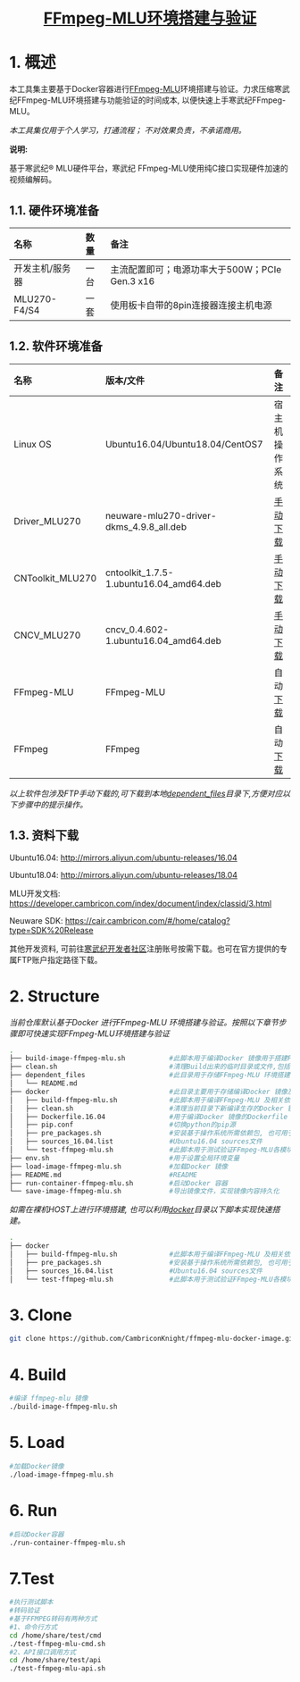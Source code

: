 <p align="center">
    <a href="https://gitee.com/cambriconknight/ffmpeg-mlu-docker-image">
        <h1 align="center">FFmpeg-MLU环境搭建与验证</h1>
    </a>
</p>

# 1. 概述

本工具集主要基于Docker容器进行[FFmpeg-MLU](https://github.com/Cambricon/ffmpeg-mlu)环境搭建与验证。力求压缩寒武纪FFmpeg-MLU环境搭建与功能验证的时间成本, 以便快速上手寒武纪FFmpeg-MLU。

*本工具集仅用于个人学习，打通流程； 不对效果负责，不承诺商用。*

**说明:**

基于寒武纪® MLU硬件平台，寒武纪 FFmpeg-MLU使用纯C接口实现硬件加速的视频编解码。

## 1.1. 硬件环境准备

| 名称            | 数量       | 备注                |
| :-------------- | :--------- | :------------------ |
| 开发主机/服务器 | 一台       |主流配置即可；电源功率大于500W；PCIe Gen.3 x16 |
| MLU270-F4/S4    | 一套       |使用板卡自带的8pin连接器连接主机电源|

## 1.2. 软件环境准备

| 名称                   | 版本/文件                                    | 备注            |
| :-------------------- | :-------------------------------             | :--------------- |
| Linux OS              | Ubuntu16.04/Ubuntu18.04/CentOS7   | 宿主机操作系统   |
| Driver_MLU270         | neuware-mlu270-driver-dkms_4.9.8_all.deb    | [手动下载](ftp://username@download.cambricon.com:8821/product/GJD/MLU270/1.7.604/Ubuntu16.04/Driver/neuware-mlu270-driver-dkms_4.9.8_all.deb)   |
| CNToolkit_MLU270      | cntoolkit_1.7.5-1.ubuntu16.04_amd64.deb   | [手动下载](ftp://username@download.cambricon.com:8821/product/GJD/MLU270/1.7.604/Ubuntu16.04/CNToolkit/cntoolkit_1.7.5-1.ubuntu16.04_amd64.deb)   |
| CNCV_MLU270           | cncv_0.4.602-1.ubuntu16.04_amd64.deb    | [手动下载](ftp://username@download.cambricon.com:8821/product/GJD/MLU270/1.7.604/Ubuntu16.04/CNCV/cncv_0.4.602-1.ubuntu16.04_amd64.deb)   |
| FFmpeg-MLU            | FFmpeg-MLU   | 自动[下载](https://github.com/Cambricon/ffmpeg-mlu)    |
| FFmpeg                | FFmpeg   | 自动[下载](https://gitee.com/mirrors/ffmpeg.git)    |

*以上软件包涉及FTP手动下载的,可下载到本地[dependent_files](./dependent_files)目录下,方便对应以下步骤中的提示操作。*

## 1.3. 资料下载

Ubuntu16.04: http://mirrors.aliyun.com/ubuntu-releases/16.04

Ubuntu18.04: http://mirrors.aliyun.com/ubuntu-releases/18.04

MLU开发文档: https://developer.cambricon.com/index/document/index/classid/3.html

Neuware SDK: https://cair.cambricon.com/#/home/catalog?type=SDK%20Release

其他开发资料, 可前往[寒武纪开发者社区](https://developer.cambricon.com)注册账号按需下载。也可在官方提供的专属FTP账户指定路径下载。

# 2. Structure

*当前仓库默认基于Docker 进行FFmpeg-MLU 环境搭建与验证。按照以下章节步骤即可快速实现FFmpeg-MLU环境搭建与验证*

```bash
.
├── build-image-ffmpeg-mlu.sh           #此脚本用于编译Docker 镜像用于搭建FFmpeg-MLU 环境
├── clean.sh                            #清理Build出来的临时目录或文件,包括镜像文件,已加载的镜像,已加载的容器等
├── dependent_files                     #此目录用于存储FFmpeg-MLU 环境搭建与验证所依赖的文件
│   └── README.md
├── docker                              #此目录主要用于存储编译Docker 镜像及验证FFmpeg-MLU 所需依赖文件
│   ├── build-ffmpeg-mlu.sh             #此脚本用于编译FFmpeg-MLU 及相关依赖项, 也可用于裸机下环境搭建
│   ├── clean.sh                        #清理当前目录下新编译生存的Docker 镜像文件
│   ├── Dockerfile.16.04                #用于编译Docker 镜像的Dockerfile 文件
│   ├── pip.conf                        #切换python的pip源
│   ├── pre_packages.sh                 #安装基于操作系统所需依赖包, 也可用于裸机下环境搭建
│   ├── sources_16.04.list              #Ubuntu16.04 sources文件
│   └── test-ffmpeg-mlu.sh              #此脚本用于测试验证FFmpeg-MLU各模块: 测试Resize/CVTColor算子、H264/HEVC编码器和解码器、DNN模块
├── env.sh                              #用于设置全局环境变量
├── load-image-ffmpeg-mlu.sh            #加载Docker 镜像
├── README.md                           #README
├── run-container-ffmpeg-mlu.sh         #启动Docker 容器
└── save-image-ffmpeg-mlu.sh            #导出镜像文件，实现镜像内容持久化
```

*如需在裸机HOST上进行环境搭建, 也可以利用[docker](./docker)目录以下脚本实现快速搭建。*

```bash
.
├── docker
│   ├── build-ffmpeg-mlu.sh             #此脚本用于编译FFmpeg-MLU 及相关依赖项, 也可用于裸机下环境搭建
│   ├── pre_packages.sh                 #安装基于操作系统所需依赖包, 也可用于裸机下环境搭建
│   ├── sources_16.04.list              #Ubuntu16.04 sources文件
│   └── test-ffmpeg-mlu.sh              #此脚本用于测试验证FFmpeg-MLU各模块: 测试Resize/CVTColor算子、H264/HEVC编码器和解码器、DNN模块
```

# 3. Clone
```bash
git clone https://github.com/CambriconKnight/ffmpeg-mlu-docker-image.git
```

# 4. Build
```bash
#编译 ffmpeg-mlu 镜像
./build-image-ffmpeg-mlu.sh
```

# 5. Load
```bash
#加载Docker镜像
./load-image-ffmpeg-mlu.sh
```

# 6. Run
```bash
#启动Docker容器
./run-container-ffmpeg-mlu.sh
```

# 7.Test
```bash
#执行测试脚本
#转码验证
#基于FFMPEG转码有两种方式
#1、命令行方式
cd /home/share/test/cmd
./test-ffmpeg-mlu-cmd.sh
#2、API接口调用方式
cd /home/share/test/api
./test-ffmpeg-mlu-api.sh
```

